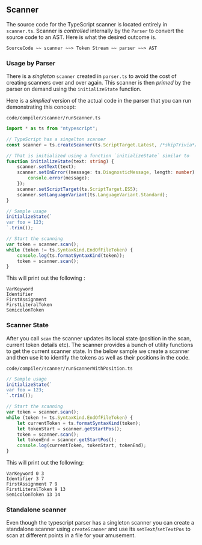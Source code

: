 ## Scanner
The source code for the TypeScript scanner is located entirely in `scanner.ts`. Scanner is *controlled* internally by the `Parser` to convert the source code to an AST. Here is what the desired outcome is.

```
SourceCode ~~ scanner ~~> Token Stream ~~ parser ~~> AST
```

### Usage by Parser
There is a *singleton* `scanner` created in `parser.ts` to avoid the cost of creating scanners over and over again. This scanner is then *primed* by the parser on demand using the `initializeState` function.

Here is a *simplied* version of the actual code in the parser that you can run demonstrating this concept:

`code/compiler/scanner/runScanner.ts`
```ts
import * as ts from "ntypescript";

// TypeScript has a singelton scanner
const scanner = ts.createScanner(ts.ScriptTarget.Latest, /*skipTrivia*/ true);

// That is initialized using a function `initializeState` similar to
function initializeState(text: string) {
    scanner.setText(text);
    scanner.setOnError((message: ts.DiagnosticMessage, length: number) => {
        console.error(message);
    });
    scanner.setScriptTarget(ts.ScriptTarget.ES5);
    scanner.setLanguageVariant(ts.LanguageVariant.Standard);
}

// Sample usage
initializeState(`
var foo = 123;
`.trim());

// Start the scanning
var token = scanner.scan();
while (token != ts.SyntaxKind.EndOfFileToken) {
    console.log(ts.formatSyntaxKind(token));
    token = scanner.scan();
}
```

This will print out the following :

```
VarKeyword
Identifier
FirstAssignment
FirstLiteralToken
SemicolonToken
```

### Scanner State
After you call `scan` the scanner updates its local state (position in the scan, current token details etc). The scanner provides a bunch of utility functions to get the current scanner state. In the below sample we create a scanner and then use it to identify the tokens as well as their positions in the code.

`code/compiler/scanner/runScannerWithPosition.ts`
```ts
// Sample usage
initializeState(`
var foo = 123;
`.trim());

// Start the scanning
var token = scanner.scan();
while (token != ts.SyntaxKind.EndOfFileToken) {
    let currentToken = ts.formatSyntaxKind(token);
    let tokenStart = scanner.getStartPos();
    token = scanner.scan();
    let tokenEnd = scanner.getStartPos();
    console.log(currentToken, tokenStart, tokenEnd);
}
```

This will print out the following:
```
VarKeyword 0 3
Identifier 3 7
FirstAssignment 7 9
FirstLiteralToken 9 13
SemicolonToken 13 14
```

### Standalone scanner
Even though the typescript parser has a singleton scanner you can create a standalone scanner using `createScanner` and use its `setText`/`setTextPos` to scan at different points in a file for your amusement.
